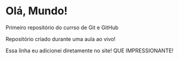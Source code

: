 # Olá, Mundo!
 Primeiro repositório do currso de Git e GitHub

 Repositório criado durante uma aula ao vivo!

 Essa linha eu adicionei diretamente no site! QUE IMPRESSIONANTE! 
